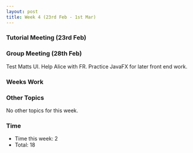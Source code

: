 ```yaml
---
layout: post
title: Week 4 (23rd Feb - 1st Mar)
---
```


### Tutorial Meeting (23rd Feb)


### Group Meeting (28th Feb)
Test Matts UI.
Help Alice with FR.
Practice JavaFX for later front end work.

### Weeks Work


### Other Topics
No other topics for this week.

### Time
* Time this week: 2
* Total: 18
